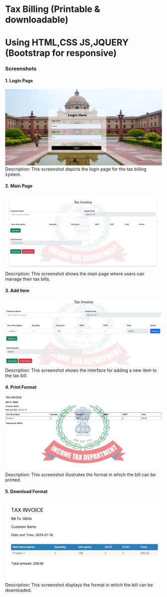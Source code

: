 # Tax Billing (Printable & downloadable)
# Using HTML,CSS JS,JQUERY (Bootstrap for responsive)
### Screenshots

#### 1. Login Page
![Login Page](assets/images/loginpage.jpg)
Description: This screenshot depicts the login page for the tax billing system.

#### 2. Main Page
![Main Page](assets/images/mainpage.jpg)
Description: This screenshot shows the main page where users can manage their tax bills.

#### 3. Add Item
![Add Item](assets/images/additem.jpg)
Description: This screenshot shows the interface for adding a new item to the tax bill.

#### 4. Print Format
![Print Format](assets/images/printformat.jpg)
Description: This screenshot illustrates the format in which the bill can be printed.

#### 5. Download Format
![Download Format](assets/images/downloadformat.jpg)
Description: This screenshot displays the format in which the bill can be downloaded.
